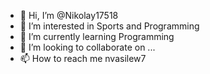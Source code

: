 - 👋 Hi, I’m @Nikolay17518
- 👀 I’m interested in Sports and Programming
- 🌱 I’m currently learning Programming
- 💞️ I’m looking to collaborate on ...
- 📫 How to reach me nvasilew7

<!---
Nikolay17518/Nikolay17518 is a ✨ special ✨ repository because its `README.md` (this file) appears on your GitHub profile.
You can click the Preview link to take a look at your changes.
--->

